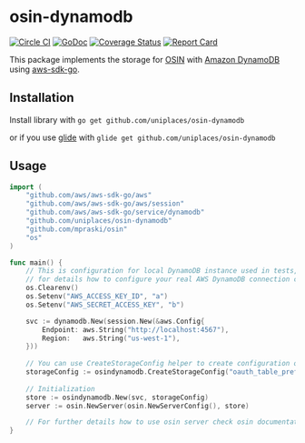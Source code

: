 # osin-dynamodb

[![Circle CI](https://circleci.com/gh/uniplaces/osin-dynamodb.svg?style=shield)](https://circleci.com/gh/uniplaces/osin-dynamodb)
[![GoDoc](https://godoc.org/github.com/uniplaces/osin-dynamodb?status.svg)](https://godoc.org/github.com/uniplaces/osin-dynamodb)
[![Coverage Status](https://coveralls.io/repos/github/uniplaces/osin-dynamodb/badge.svg?branch=master)](https://coveralls.io/github/uniplaces/osin-dynamodb?branch=master)
[![Report Card](http://goreportcard.com/badge/uniplaces/osin-dynamodb)](http://goreportcard.com/report/uniplaces/osin-dynamodb)

This package implements the storage for [OSIN](https://github.com/mpraski/osin) with [Amazon DynamoDB](https://aws.amazon.com/dynamodb/) using [aws-sdk-go](https://github.com/aws/aws-sdk-go).

## Installation

Install library with `go get github.com/uniplaces/osin-dynamodb`

or if you use [glide](https://github.com/Masterminds/glide) with `glide get github.com/uniplaces/osin-dynamodb`

## Usage

```go
import (
	"github.com/aws/aws-sdk-go/aws"
	"github.com/aws/aws-sdk-go/aws/session"
	"github.com/aws/aws-sdk-go/service/dynamodb"
	"github.com/uniplaces/osin-dynamodb"
	"github.com/mpraski/osin"
	"os"
)

func main() {
    // This is configuration for local DynamoDB instance used in tests,
    // for details how to configure your real AWS DynamoDB connection check DynamoDB documentation
	os.Clearenv()
	os.Setenv("AWS_ACCESS_KEY_ID", "a")
	os.Setenv("AWS_SECRET_ACCESS_KEY", "b")

	svc := dynamodb.New(session.New(&aws.Config{
		Endpoint: aws.String("http://localhost:4567"),
		Region:   aws.String("us-west-1"),
	}))
	
	// You can use CreateStorageConfig helper to create configuration or you can create it by yourself
	storageConfig := osindynamodb.CreateStorageConfig("oauth_table_prefix_")
	
	// Initialization
    store := osindynamodb.New(svc, storageConfig)
    server := osin.NewServer(osin.NewServerConfig(), store)

    // For further details how to use osin server check osin documentation
}
```